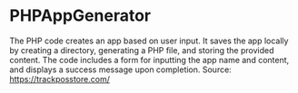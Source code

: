 # PHPAppGenerator
The PHP code creates an app based on user input. It saves the app locally by creating a directory, generating a PHP file, and storing the provided content. The code includes a form for inputting the app name and content, and displays a success message upon completion. Source: https://trackposstore.com/
